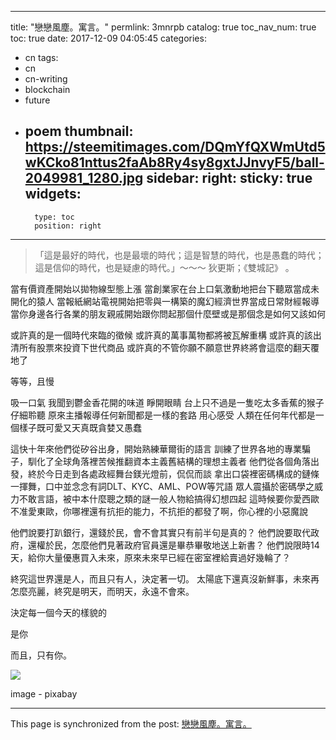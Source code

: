 
---
title: "戀戀風塵。寓言。"
permlink: 3mnrpb
catalog: true
toc_nav_num: true
toc: true
date: 2017-12-09 04:05:45
categories:
- cn
tags:
- cn
- cn-writing
- blockchain
- future
- poem
thumbnail: https://steemitimages.com/DQmYfQXWmUtd5wKCko81nttus2faAb8Ry4sy8gxtJJnvyF5/ball-2049981_1280.jpg
sidebar:
    right:
        sticky: true
widgets:
    -
        type: toc
        position: right
---


>「這是最好的時代，也是最壞的時代；這是智慧的時代，也是愚蠢的時代；這是信仰的時代，也是疑慮的時代。」～～～ 狄更斯；《雙城記》 。

當有價資產開始以拋物線型態上漲
當創業家在台上口氣激動地把台下聽眾當成未開化的猿人
當報紙網站電視開始把零與一構築的魔幻經濟世界當成日常財經報導
當你身邊各行各業的朋友親戚開始跟你問起那個什麼壁或是那個念是如何又該如何

或許真的是一個時代來臨的徵候
或許真的萬事萬物都將被瓦解重構
或許真的該出清所有股票來投資下世代商品
或許真的不管你願不願意世界終將會這麼的翻天覆地了 

等等，且慢

吸一口氣 我聞到鬱金香花開的味道
睜開眼睛 台上只不過是一隻吃太多香蕉的猴子
仔細聆聽 原來主播報導任何新聞都是一樣的套路
用心感受 人類在任何年代都是一個樣子既可愛又天真既貪婪又愚蠢

這快十年來他們從矽谷出身，開始熟練華爾街的語言
訓練了世界各地的專業騙子，馴化了全球角落裡苦候推翻資本主義舊結構的理想主義者
他們從各個角落出發，終於今日走到各處政經舞台鎂光燈前，侃侃而談
拿出口袋裡密碼構成的鏈條一揮舞，口中並念念有詞DLT、KYC、AML、POW等咒語
眾人震攝於密碼學之威力不敢言語，被中本什麼聰之類的謎一般人物給搞得幻想四起
這時候要你愛西歐不准愛東歐，你哪裡還有抗拒的能力，不抗拒的都發了啊，你心裡的小惡魔說

他們說要打趴銀行，還錢於民，會不會其實只有前半句是真的？
他們說要取代政府，還權於民，怎麼他們見著政府官員還是畢恭畢敬地送上新書？
他們說限時14天，給你大量優惠買入未來，原來未來早已經在密室裡給賣過好幾輪了？

終究這世界還是人，而且只有人，決定著一切。
太陽底下還真沒新鮮事，未來再怎麼亮麗，終究是明天，而明天，永遠不會來。

決定每一個今天的樣貌的

是你

而且，只有你。

![](https://steemitimages.com/DQmYfQXWmUtd5wKCko81nttus2faAb8Ry4sy8gxtJJnvyF5/ball-2049981_1280.jpg)

image - pixabay

- - -

This page is synchronized from the post: [戀戀風塵。寓言。](https://steemit.com/@deanliu/3mnrpb)
